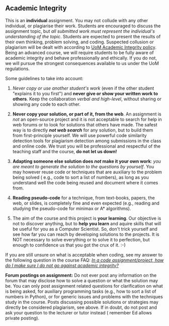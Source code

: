 ## Academic Integrity

This is an **individual** assignment. You may not collude with any other individual, or plagiarise their work. Students
are encouraged to discuss the assignment topic, but _all submitted work must represent the individual's understanding of
the topic_. Students are expected to present the results of their own thinking, problem solving, and coding. Suspected
collusion or plagiarism will be dealt with according
to [UoM Academic Integrity policy](https://academicintegrity.unimelb.edu.au/). Being an advanced course, we will require
students to be fully aware of academic integrity and behave professionally and ethically. If you do not, we will pursue
the strongest consequences available to us under the UoM regulations.

Some guidelines to take into account:

1. *Never copy or use another student's work* (even if the other student "explains it to you first") and **never give or
   show your written work to others**. Keep the collaboration _verbal and high-level_, without sharing or showing any
   code to each other.

2. **Never copy your solution, or part of it, from the web**. An assignment is _not_ an open-source project and it is
   not acceptable to search for help in web forums or to look for solutions that others have made. The safest way is to
   directly _**not web search**_ for any solution, but to build them from first-principle yourself. We will use powerful
   code similarity detection tools for plagiarism detection among submissions in the class and online code. We trust you
   will be professional and respectful of the teaching staff and the course, **do not let us down!**

3. **Adapting someone else solution does _not_ make it your own work**: _you are meant to generate the solution to the
   questions by yourself_. You may however reuse code or techniques that are auxiliary to the problem being solved (
   e.g., code to sort a list of numbers), as long as you understand well the code being reused and document where it
   comes from.

4. **Reading pseudo-code** for a technique, from text-books, papers, the web, or slides, is completely fine and even
   expected (e.g., reading and studying the pseudo-code for minimax or A* algorithms).

5. The aim of the course and this project is **your learning**. Our objective is not to discover anything, but to **help you
   learn** and aquire skills that will be useful for you as a Computer Scientist. So, don't trick yourself and see how
   far you can reach by developing solutions to the projects. It is NOT necessary to solve everything or to solve it to
   perfection, but enough to confidence us that you got the crux of it. :-)

If you are still unsure on what is acceptable when coding, see my answer to the following question in the course FAQ: [
_In a code assignment/project, how do I make sure I do not go against academic
integrity?_](https://docs.google.com/document/d/14giB_eIkWeBwMsBWY0-Tjd6itDV2BBOvwEqcSDyYRZ0/edit?usp=sharing)

**Forum postings on assignment:** Do not ever post any information on the forum that may disclose how to solve a
question or what the solution may be. You can only post assignment related questions for clarification on what is being
asked, for auxiliary programming tasks (e.g., how to sort a list of numbers in Python), or for generic issues and
problems with the techniques study in the course. Posts discussing possible solutions or strategies may directly be
considered plagiarism, see above. If in doubt, do not post and ask your question to the lecturer or tutor instead (
remember Ed allows private posting).